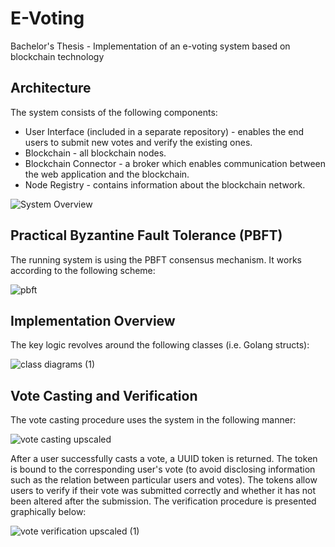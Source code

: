# E-Voting
Bachelor's Thesis - Implementation of an e-voting system based on blockchain technology 

## Architecture

The system consists of the following components:
  - User Interface (included in a separate repository) - enables the end users to submit new votes and verify the existing ones. 
  - Blockchain - all blockchain nodes.
  - Blockchain Connector - a broker which enables communication between the web application and the blockchain.
  - Node Registry - contains information about the blockchain network.

![System Overview](https://user-images.githubusercontent.com/44197493/150641994-5b3a1d16-4092-40c0-8dce-287f2cec379c.png)

## Practical Byzantine Fault Tolerance (PBFT)

The running system is using the PBFT consensus mechanism. It works according to the following scheme:

![pbft](https://user-images.githubusercontent.com/44197493/150642145-c470cbd3-b38e-468f-8fb2-5df24755c774.png)

## Implementation Overview

The key logic revolves around the following classes (i.e. Golang structs):

![class diagrams (1)](https://user-images.githubusercontent.com/44197493/150642223-50ebed56-68d7-4bfb-a7d3-026dd695da13.png)

## Vote Casting and Verification

The vote casting procedure uses the system in the following manner:

![vote casting upscaled](https://user-images.githubusercontent.com/44197493/150642282-62c9c46d-0c85-44b9-b99a-0ad3a9695704.png)

After a user successfully casts a vote, a UUID token is returned. The token is bound to the corresponding user's vote (to avoid disclosing information such as the relation between particular users and votes). The tokens allow users to verify if their vote was submitted correctly and whether it has not been altered after the submission. The verification procedure is presented graphically below: 

![vote verification upscaled (1)](https://user-images.githubusercontent.com/44197493/150642269-536f3842-7126-47d6-9fa5-0ffeb9c057b1.png)
